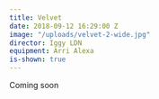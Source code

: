 ```yaml
---
title: Velvet
date: 2018-09-12 16:29:00 Z
image: "/uploads/velvet-2-wide.jpg"
director: Iggy LDN
equipment: Arri Alexa
is-shown: true
---
```


Coming soon